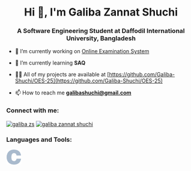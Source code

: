 <h1 align="center">Hi 👋, I'm Galiba Zannat Shuchi</h1>
<h3 align="center">A Software Engineering Student at Daffodil International University, Bangladesh</h3>

- 🔭 I’m currently working on [Online Examination System](https://github.com/Galiba-Shuchi/OES-25/blob/main/main.c)

- 🌱 I’m currently learning **SAQ**

- 👨‍💻 All of my projects are available at [https://github.com/Galiba-Shuchi/OES-25](https://github.com/Galiba-Shuchi/OES-25)

- 📫 How to reach me **galibashuchi@gmail.com**

<h3 align="left">Connect with me:</h3>
<p align="left">
<a href="https://twitter.com/galiba zs" target="blank"><img align="center" src="https://raw.githubusercontent.com/rahuldkjain/github-profile-readme-generator/master/src/images/icons/Social/twitter.svg" alt="galiba zs" height="30" width="40" /></a>
<a href="https://fb.com/galiba zannat shuchi" target="blank"><img align="center" src="https://raw.githubusercontent.com/rahuldkjain/github-profile-readme-generator/master/src/images/icons/Social/facebook.svg" alt="galiba zannat shuchi" height="30" width="40" /></a>
</p>

<h3 align="left">Languages and Tools:</h3>
<p align="left"> <a href="https://www.cprogramming.com/" target="_blank" rel="noreferrer"> <img src="https://raw.githubusercontent.com/devicons/devicon/master/icons/c/c-original.svg" alt="c" width="40" height="40"/> </a> </p>
